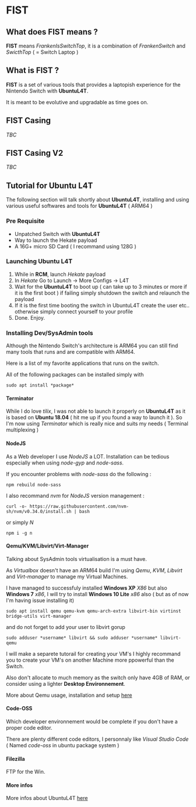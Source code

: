 # FIST

## What does FIST means ?

**FIST** means *FrankenIsSwitchTop*, it is a combination of *FrankenSwitch* and *SwicthTop* ( = Switch Laptop )

## What is FIST ?

**FIST** is a set of various tools that provides a laptopish experience for the Nintendo Switch with **UbuntuL4T**.

It is meant to be evolutive and upgradable as time goes on.

## FIST Casing

*TBC*

## FIST Casing V2

*TBC*

## Tutorial for Ubuntu L4T

The following section will talk shortly about **UbuntuL4T**, installing and using various useful softwares and tools for **UbuntuL4T** ( ARM64 )

### Pre Requisite 

- Unpatched Switch with **UbuntuL4T**
- Way to launch the Hekate payload
- A 16G+ micro SD Card ( I recommand using 128G )

### Launching Ubuntu L4T

1. While in **RCM**, launch *Hekate* payload
2. In *Hekate* Go to Launch -> More Configs -> L4T
3. Wait for the **UbuntuL4T** to boot up ( can take up to 3 minutes or more if it is the first boot ) if failing simply shutdown the switch and relaunch the payload
4. If it is the first time booting the switch in UbuntuL4T create the user etc.. otherwise simply connect yourself to your profile
5. Done. Enjoy.

### Installing Dev/SysAdmin tools

Although the Nintendo Switch's architecture is ARM64 you can still find many tools that runs and are compatible with ARM64.

Here is a list of my favorite applications that runs on the switch.

All of the following packages can be installed simply with 

```
sudo apt install *package*
```

#### Terminator

While I do love *tilix*, I was not able to launch it properly on **UbuntuL4T** as it is based on **Ubuntu 18.04** ( hit me up if you found a way to launch it ).
So I'm now using *Terminator* which is really nice and suits my needs ( Terminal multiplexing )

#### NodeJS

As a Web developer I use *NodeJS* a LOT.
Installation can be tedious especially when using *node-gyp* and *node-sass*.

If you encounter problems with *node-sass* do the following :

```
npm rebuild node-sass
```

I also recommand *nvm* for *NodeJS* version management :

```
curl -o- https://raw.githubusercontent.com/nvm-sh/nvm/v0.34.0/install.sh | bash
```

or simply *N*

```
npm i -g n
```

#### Qemu/KVM/Libvirt/Virt-Manager

Talking about SysAdmin tools virtualisation is a must have.

As *Virtualbox* doesn't have an ARM64 build I'm using *Qemu*, *KVM*, *Libvirt* and *Virt-manager* to manage my Virtual Machines.

I have managed to successfuly installed **Windows XP** *X86* but also **Windows 7** *x86*, I will try to install **Windows 10 Lite** *x86* also ( but as of now I'm having issue installing it)

```
sudo apt install qemu qemu-kvm qemu-arch-extra libvirt-bin virtinst bridge-utils virt-manager
```

and do not forget to add your user to libvirt gorup

```
sudo adduser *username* libvirt && sudo adduser *username* libvirt-qemu
```

I will make a separete tutorail for creating your VM's I highly recommand you to create your VM's on another Machine more ppowerful than the Switch. 

Also don't allocate to much memory as the switch only have 4GB of RAM, or consider using a lighter **Desktop Environnement**.

More about Qemu usage, installation and setup [here](https://github.com/Azkali/FIST/blob/master/Qemu/qemu.md)

#### Code-OSS

Which developer environnement would be complete if you don't have a proper code editor.

There are plenty different code editors, I personnaly like *Visual Studio Code* ( Named *code-oss* in ubuntu package system )

#### Filezilla

FTP for the Win.

#### More infos

More infos about UbuntuL4T [here](https://github.com/Azkali/FIST/blob/master/Ubuntu/ubuntu.md)